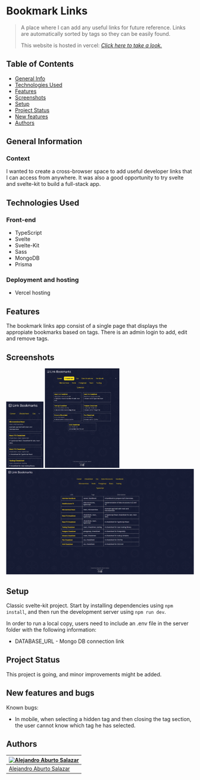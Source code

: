 # Bookmark Links

> A place where I can add any useful links for future reference. Links are automatically sorted by tags so they can be easily found.
>
> This website is hosted in vercel: [_Click here to take a look._](https://bookmarks-aburto22.vercel.app/)

## Table of Contents

- [General Info](#general-information)
- [Technologies Used](#technologies-used)
- [Features](#features)
- [Screenshots](#screenshots)
- [Setup](#setup)
- [Project Status](#project-status)
- [New features](#new-features)
- [Authors](#authors)

## General Information

### Context

I wanted to create a cross-browser space to add useful developer links that I can access from anywhere. It was also a good opportunity to
try svelte and svelte-kit to build a full-stack app.

## Technologies Used

### Front-end

- TypeScript
- Svelte
- Svelte-Kit
- Sass
- MongoDB
- Prisma

### Deployment and hosting

- Vercel hosting

## Features

The bookmark links app consist of a single page that displays the appropiate bookmarks based on tags. There is an admin login to add, edit
and remove tags.

## Screenshots

<img src="./screenshots/mobile.png" width="100">
<img src="./screenshots/tablet.png" width="200">
<img src="./screenshots/laptop.png" width="600">

## Setup

Classic svelte-kit project. Start by installing dependencies using `npm install`, and then run the development server using `npm run dev`.

In order to run a local copy, users need to include an .env file in the server folder with the following information:

- DATABASE_URL - Mongo DB connection link

## Project Status

This project is going, and minor improvements might be added.

## New features and bugs

Known bugs:

- In mobile, when selecting a hidden tag and then closing the tag section, the user cannot know which tag he has selected.

## Authors

| [![Alejandro Aburto Salazar](https://avatars.githubusercontent.com/u/75444835?v=4&s=144)](https://github.com/aburto22) |
| ---------------------------------------------------------------------------------------------------------------------- |
| [Alejandro Aburto Salazar](https://github.com/aburto22)                                                                |
